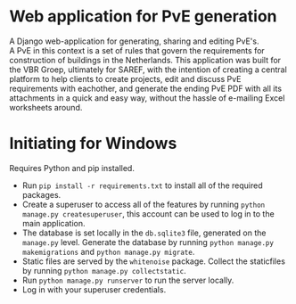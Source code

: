 # Web application for PvE generation
A Django web-application for generating, sharing and editing PvE's.\
A PvE in this context is a set of rules that govern the requirements for construction of buildings in the Netherlands. This application was built for the VBR Groep, ultimately for SAREF, with the intention of creating a central platform to help clients to create projects, edit and discuss PvE requirements with eachother, and generate the ending PvE PDF with all its attachments in a quick and easy way, without the hassle of e-mailing Excel worksheets around.

# Initiating for Windows
Requires Python and pip installed.
- Run `pip install -r requirements.txt` to install all of the required packages.
- Create a superuser to access all of the features by running `python manage.py createsuperuser`, this account can be used to log in to the main application.
- The database is set locally in the `db.sqlite3` file, generated on the `manage.py` level. Generate the database by running `python manage.py makemigrations` and `python manage.py migrate`.
- Static files are served by the `whitenoise` package. Collect the staticfiles by running `python manage.py collectstatic`.
- Run `python manage.py runserver` to run the server locally.
- Log in with your superuser credentials.
